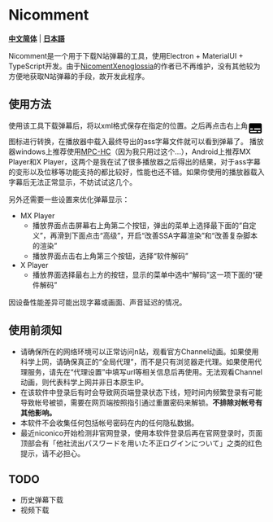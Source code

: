 # Nicomment

[**中文简体**](./README.md) | [**日本語**](./README_Ja.md)

Nicomment是一个用于下载N站弹幕的工具，使用Electron + MaterialUI + TypeScript开发。由于[NicomentXenoglossia](http://xeno.grrr.jp)的作者已不再维护，没有其他较为方便地获取N站弹幕的手段，故开发此程序。

## 使用方法

使用该工具下载弹幕后，将以xml格式保存在指定的位置。之后再点击右上角<img src="./readmeAssets//baseline_subtitles_black_24dp.png" width="30px" align="middle" />图标进行转换，在播放器中载入最终导出的ass字幕文件就可以看到弹幕了。
播放器windows上推荐使用[MPC-HC](https://mpc-hc.org)（因为我只用过这个...），Android上推荐MX Player和X Player，这两个是我在试了很多播放器之后得出的结果，对于ass字幕的变形以及位移等功能支持的都比较好，性能也还不错。如果你使用的播放器载入字幕后无法正常显示，不妨试试这几个。

另外还需要一些设置来优化弹幕显示：
* MX Player
  * 播放界面点击屏幕右上角第二个按钮，弹出的菜单上选择最下面的“自定义”，再滑到下面点击“高级”，开启“改善SSA字幕渲染”和“改善复杂脚本的渲染”
  * 播放界面点击右上角第三个按钮，选择“软件解码”
* X Player
  * 播放界面选择最右上方的按钮，显示的菜单中选中“解码”这一项下面的“硬件解码”

因设备性能差异可能出现字幕或画面、声音延迟的情况。

## 使用前须知

* 请确保所在的网络环境可以正常访问n站，观看官方Channel动画。如果使用科学上网，请确保真正的“全局代理”，而不是只有浏览器走代理。如果使用代理服务，请先在“代理设置”中填写url等相关信息后再使用。无法观看Channel动画，则代表科学上网并非日本原生IP。
* 在该软件中登录后有时会导致网页端登录状态下线，短时间内频繁登录有可能导致帐号被锁，需要在网页端按照指引通过重置密码来解锁。**不排除对帐号有其他影响。**
* 本软件不会收集任何包括帐号密码在内的任何隐私数据。
* 最近niconico开始检测非官网登录，使用本软件登录后再在官网登录时，页面顶部会有「他社流出パスワードを用いた不正ログインについて」之类的红色提示，请不必担心。

## TODO

* 历史弹幕下载
* 视频下载
